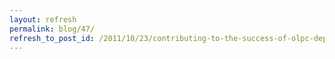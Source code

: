 ```yaml
---
layout: refresh
permalink: blog/47/
refresh_to_post_id: /2011/10/23/contributing-to-the-success-of-olpc-deployments
---
```


